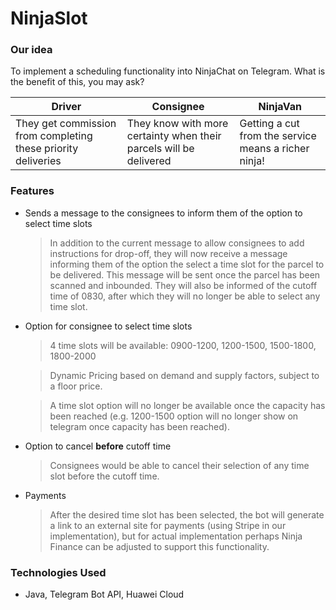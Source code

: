 # NinjaSlot

### Our idea
To implement a scheduling functionality into NinjaChat on Telegram. What is the benefit of this, you may ask?

 Driver | Consignee | NinjaVan 
---|---|---
They get commission from completing these priority deliveries | They know with more certainty when their parcels will be delivered | Getting a cut from the service means a richer ninja!

### Features
- Sends a message to the consignees to inform them of the option to select time slots

    >In addition to the current message to allow consignees to add instructions for drop-off, they will now receive a message informing them of the option the select a time slot for the parcel to be delivered. This message will be sent once the parcel has been scanned and inbounded.
    >They will also be informed of the cutoff time of 0830, after which they will no longer be able to select any time slot.

- Option for consignee to select time slots

    > 4 time slots will be available:
    0900-1200, 1200-1500, 1500-1800, 1800-2000

    >Dynamic Pricing based on demand and supply factors, subject to a floor price.

    >A time slot option will no longer be available once the capacity has been reached (e.g. 1200-1500 option will no longer show on telegram once capacity has been reached).

- Option to cancel **before** cutoff time

    >Consignees would be able to cancel their selection of any time slot before the cutoff time.

- Payments

    >After the desired time slot has been selected, the bot will generate a link to an external site for payments (using Stripe in our implementation), but for actual implementation perhaps Ninja Finance can be adjusted to support this functionality.

### Technologies Used
- Java, Telegram Bot API, Huawei Cloud
